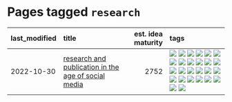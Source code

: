 # Pages tagged `research`

|last_modified|title|est. idea maturity|tags
|:---|:---|---:|:---|
|2022-10-30|[research and publication in the age of social media](../research-and-social.md)|2752|[![](https://img.shields.io/badge/tag-arxiv-a3de36)](../tags/arxiv.md) [![](https://img.shields.io/badge/tag-citation-926797)](../tags/citation.md) [![](https://img.shields.io/badge/tag-corrections-e2ec85)](../tags/corrections.md) [![](https://img.shields.io/badge/tag-credit-8b768)](../tags/credit.md) [![](https://img.shields.io/badge/tag-curation-3c3258)](../tags/curation.md) [![](https://img.shields.io/badge/tag-discoverability-d47f6f)](../tags/discoverability.md) [![](https://img.shields.io/badge/tag-discussion-1ee399)](../tags/discussion.md) [![](https://img.shields.io/badge/tag-feed-913db)](../tags/feed.md) [![](https://img.shields.io/badge/tag-git-193ec4)](../tags/git.md) [![](https://img.shields.io/badge/tag-git-193ec4)](../tags/git.md) [![](https://img.shields.io/badge/tag-historyofscience-8b3cb7)](../tags/historyofscience.md) [![](https://img.shields.io/badge/tag-mastodon-759071)](../tags/mastodon.md) [![](https://img.shields.io/badge/tag-openreview-7a219d)](../tags/openreview.md) [![](https://img.shields.io/badge/tag-paperswithcode-a777bf)](../tags/paperswithcode.md) [![](https://img.shields.io/badge/tag-platform-f59257)](../tags/platform.md) [![](https://img.shields.io/badge/tag-publication-cc5ed7)](../tags/publication.md) [![](https://img.shields.io/badge/tag-reproducibility-467a7)](../tags/reproducibility.md) [![](https://img.shields.io/badge/tag-research-bbc42)](../tags/research.md) [![](https://img.shields.io/badge/tag-retractions-ca4f5a)](../tags/retractions.md) [![](https://img.shields.io/badge/tag-search-274569)](../tags/search.md) [![](https://img.shields.io/badge/tag-socialmedia-fe6d78)](../tags/socialmedia.md) [![](https://img.shields.io/badge/tag-stackoverflow-4377c4)](../tags/stackoverflow.md) [![](https://img.shields.io/badge/tag-subscription-b443ff)](../tags/subscription.md) [![](https://img.shields.io/badge/tag-transparency-b3194)](../tags/transparency.md) [![](https://img.shields.io/badge/tag-twitter-37db7)](../tags/twitter.md) [![](https://img.shields.io/badge/tag-validation-fae99e)](../tags/validation.md)|